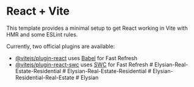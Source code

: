 # React + Vite

This template provides a minimal setup to get React working in Vite with HMR and some ESLint rules.

Currently, two official plugins are available:

- [@vitejs/plugin-react](https://github.com/vitejs/vite-plugin-react/blob/main/packages/plugin-react/README.md) uses [Babel](https://babeljs.io/) for Fast Refresh
- [@vitejs/plugin-react-swc](https://github.com/vitejs/vite-plugin-react-swc) uses [SWC](https://swc.rs/) for Fast Refresh
#   E l y s i a n - R e a l - E s t a t e - R e s i d e n t i a l  
 # Elysian-Real-Estate-Residential
#   E l y s i a n - R e s i d e n t i a l - R e a l - E s t a t e  
 # Elysian
